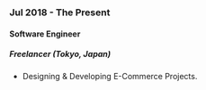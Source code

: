 
### Jul 2018 - The Present

#### Software Engineer

##### Freelancer (Tokyo, Japan) 

- Designing & Developing E-Commerce Projects.

